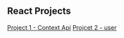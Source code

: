 ## React Projects

[Project 1 - Context Api](https://golden-treacle-058e97.netlify.app/)
[Projcet 2 - user]()